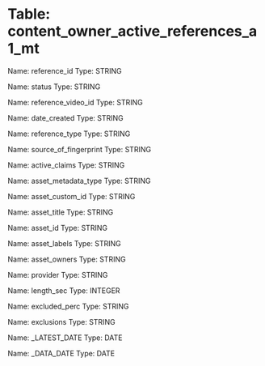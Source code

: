 Table: content_owner_active_references_a1_mt
============================================

Name: reference_id
Type: STRING

Name: status
Type: STRING

Name: reference_video_id
Type: STRING

Name: date_created
Type: STRING

Name: reference_type
Type: STRING

Name: source_of_fingerprint
Type: STRING

Name: active_claims
Type: STRING

Name: asset_metadata_type
Type: STRING

Name: asset_custom_id
Type: STRING

Name: asset_title
Type: STRING

Name: asset_id
Type: STRING

Name: asset_labels
Type: STRING

Name: asset_owners
Type: STRING

Name: provider
Type: STRING

Name: length_sec
Type: INTEGER

Name: excluded_perc
Type: STRING

Name: exclusions
Type: STRING

Name: _LATEST_DATE
Type: DATE

Name: _DATA_DATE
Type: DATE

